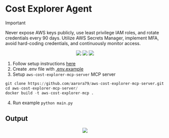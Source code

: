 # Cost Explorer Agent

> [!IMPORTANT]
> Never expose AWS keys publicly, use least privilege IAM roles, and rotate credentials every 90 days. Utilize AWS Secrets Manager, implement MFA, avoid hard-coding credentials, and continuously monitor access.

<p align="center">
  <a href="https://github.com/aarora79/aws-cost-explorer-mcp-server"><img src="https://img.shields.io/badge/Github-aws_cost_explorer_mcp_server-blue" /></a>
  <a href="https://hub.docker.com/r/mcp/perplexity-ask"><img src="https://img.shields.io/badge/Docker-perplexity_ask-blue" /></a>
  <a href="https://github.com/jsonallen/perplexity-mcp"><img src="https://img.shields.io/badge/Github-perplexity_mcp-blue" /></a>
</p>

1. Follow setup instructions [here](../../../README.md#getting-started)
2. Create .env file with [.env.example](./.env.example)
3. Setup `aws-cost-explorer-mcp-server` MCP server

```python
git clone https://github.com/aarora79/aws-cost-explorer-mcp-server.git
cd aws-cost-explorer-mcp-server/
docker build -t aws-cost-explorer-mcp .
```

4. Run example `python main.py`

## Output

<p align="center">
  <a href="https://www.youtube.com/watch?v=sLCcbyCZoHU"><img src="https://markdown-videos-api.jorgenkh.no/youtube/sLCcbyCZoHU?width=640&height=360&filetype=jpeg" /></a>
</p>
